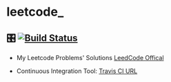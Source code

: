# leetcode_ 

## 🎛️ [![Build Status](https://travis-ci.org/A2VK/leedcode_.svg?branch=default)](https://travis-ci.org/A2VK/leedcode_)

- My Leetcode Problems' Solutions [LeedCode Offical](https://www.leetcode.com)

- Continuous Integration Tool: [Travis CI URL](https://travis-ci.org/A2VK/leedcode_) 
